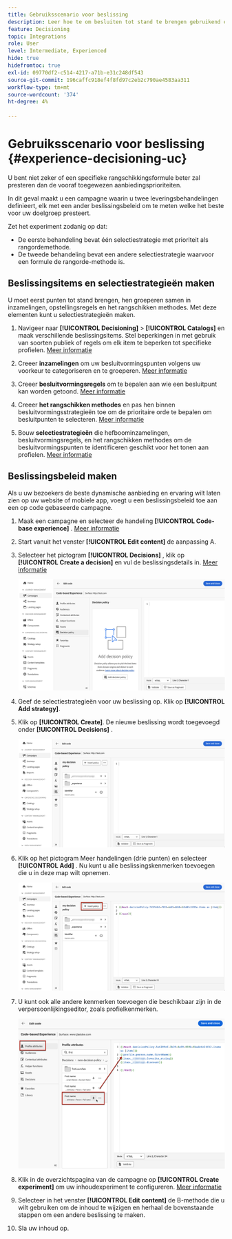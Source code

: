 ```yaml
---
title: Gebruiksscenario voor beslissing
description: Leer hoe te om besluiten tot stand te brengen gebruikend experimenten met het op code-gebaseerde kanaal
feature: Decisioning
topic: Integrations
role: User
level: Intermediate, Experienced
hide: true
hidefromtoc: true
exl-id: 09770df2-c514-4217-a71b-e31c248df543
source-git-commit: 196caffc918ef4f8fd97c2eb2c790ae4583aa311
workflow-type: tm+mt
source-wordcount: '374'
ht-degree: 4%

---
```


# Gebruiksscenario voor beslissing {#experience-decisioning-uc}

U bent niet zeker of een specifieke rangschikkingsformule beter zal presteren dan de vooraf toegewezen aanbiedingsprioriteiten.

In dit geval maakt u een campagne waarin u twee leveringsbehandelingen definieert, elk met een ander beslissingsbeleid om te meten welke het beste voor uw doelgroep presteert.

Zet het experiment zodanig op dat:

* De eerste behandeling bevat één selectiestrategie met prioriteit als rangordemethode.
* De tweede behandeling bevat een andere selectiestrategie waarvoor een formule de rangorde-methode is.


## Beslissingsitems en selectiestrategieën maken

U moet eerst punten tot stand brengen, hen groeperen samen in inzamelingen, opstellingsregels en het rangschikken methodes. Met deze elementen kunt u selectiestrategieën maken.

1. Navigeer naar **[!UICONTROL Decisioning]** > **[!UICONTROL Catalogs]** en maak verschillende beslissingsitems. Stel beperkingen in met gebruik van soorten publiek of regels om elk item te beperken tot specifieke profielen. [Meer informatie](items.md)

   <!--
   1. From the items list, click the **[!UICONTROL Edit schema]** button  and edit the custom attributes if needed. [Learn how to work with catalogs](catalogs.md)-->

1. Creeer **inzamelingen** om uw besluitvormingspunten volgens uw voorkeur te categoriseren en te groeperen. [Meer informatie](collections.md)

1. Creeer **besluitvormingsregels** om te bepalen aan wie een besluitpunt kan worden getoond. [Meer informatie](rules.md)

1. Creeer **het rangschikken methodes** en pas hen binnen besluitvormingsstrategieën toe om de prioritaire orde te bepalen om besluitpunten te selecteren. [Meer informatie](ranking.md)

1. Bouw **selectiestrategieën** die hefboominzamelingen, besluitvormingsregels, en het rangschikken methodes om de besluitvormingspunten te identificeren geschikt voor het tonen aan profielen. [Meer informatie](selection-strategies.md)

## Beslissingsbeleid maken

Als u uw bezoekers de beste dynamische aanbieding en ervaring wilt laten zien op uw website of mobiele app, voegt u een beslissingsbeleid toe aan een op code gebaseerde campagne.

<!--Define two delivery treatments each containing a different decision policy.-->

1. Maak een campagne en selecteer de handeling **[!UICONTROL Code-base experience]** . [Meer informatie](../code-based/create-code-based.md)

1. Start vanuit het venster **[!UICONTROL Edit content]** de aanpassing A.

1. Selecteer het pictogram **[!UICONTROL Decisions]** , klik op **[!UICONTROL Create a decision]** en vul de beslissingsdetails in. [Meer informatie](create-decision.md)

   ![](assets/decision-code-based-create.png)

1. Geef de selectiestrategieën voor uw beslissing op. Klik op **[!UICONTROL Add strategy]**.

1. Klik op **[!UICONTROL Create]**. De nieuwe beslissing wordt toegevoegd onder **[!UICONTROL Decisions]** .

   ![](assets/decision-code-based-decision-added.png)

1. Klik op het pictogram Meer handelingen (drie punten) en selecteer **[!UICONTROL Add]** . Nu kunt u alle beslissingskenmerken toevoegen die u in deze map wilt opnemen.

   ![](assets/decision-code-based-add-decision.png)

1. U kunt ook alle andere kenmerken toevoegen die beschikbaar zijn in de verpersoonlijkingseditor, zoals profielkenmerken.

   ![](assets/decision-code-based-decision-profile-attribute.png)

1. Klik in de overzichtspagina van de campagne op **[!UICONTROL Create experiment]** om uw inhoudexperiment te configureren. [Meer informatie](../content-management/content-experiment.md)

1. Selecteer in het venster **[!UICONTROL Edit content]** de B-methode die u wilt gebruiken om de inhoud te wijzigen en herhaal de bovenstaande stappen om een andere beslissing te maken.

1. Sla uw inhoud op.
